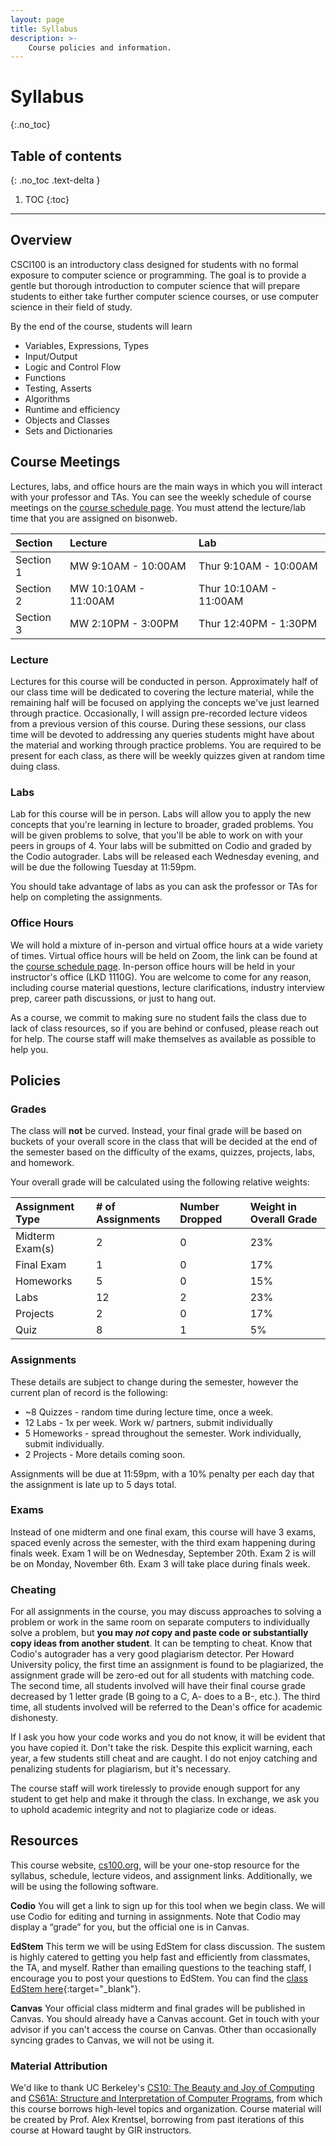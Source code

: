```yaml
---
layout: page
title: Syllabus
description: >-
    Course policies and information.
---
```


# Syllabus
{:.no_toc}

## Table of contents
{: .no_toc .text-delta }

1. TOC
{:toc}

---
## Overview
CSCI100 is an introductory class designed for students with no formal exposure to computer science or programming. The goal is to provide a gentle but thorough introduction to computer science that will prepare students to either take further computer science courses, or use computer science in their field of study.

By the end of the course, students will learn
 - Variables, Expressions, Types
 - Input/Output
 - Logic and Control Flow
 - Functions
 - Testing, Asserts
 - Algorithms
 - Runtime and efficiency
 - Objects and Classes
 - Sets and Dictionaries

## Course Meetings
Lectures, labs, and office hours are the main ways in which you will interact with your professor and TAs. You can see the weekly schedule of course meetings on the [course schedule page](schedule.md). You must attend the lecture/lab time that you are assigned on bisonweb.

| Section | Lecture| Lab |
|:-------------|:------|:------|
| Section 1 |  MW 9:10AM - 10:00AM | Thur 9:10AM - 10:00AM |
| Section 2 |  MW 10:10AM - 11:00AM | Thur 10:10AM - 11:00AM |
| Section 3 |  MW 2:10PM - 3:00PM | Thur 12:40PM - 1:30PM |

### Lecture
Lectures for this course will be conducted in person. Approximately half of our class time will be dedicated to covering the lecture material, while the remaining half will be focused on applying the concepts we've just learned through practice. Occasionally, I will assign pre-recorded lecture videos from a previous version of this course. During these sessions, our class time will be devoted to addressing any queries students might have about the material and working through practice problems. You are required to be present for each class, as there will be weekly quizzes given at random time duing class.


### Labs
Lab for this course will be in person. Labs will allow you to apply the new concepts that you're learning in lecture to broader, graded problems. You will be given problems to solve, that you'll be able to work on with your peers in groups of 4. Your labs will be submitted on Codio and graded by the Codio autograder. Labs will be released each Wednesday evening, and will be due the following Tuesday at 11:59pm. 

You should take advantage of labs as you can ask the professor or TAs for help on completing the assignments. 

### Office Hours

We will hold a mixture of in-person and virtual office hours at a wide variety of times. Virtual office hours will be held on Zoom, the link can be found at the [course schedule page](schedule.md). In-person office hours will be held in your instructor's office (LKD 1110G). You are welcome to come for any reason, including course material questions, lecture clarifications, industry interview prep, career path discussions, or just to hang out. 

As a course, we commit to making sure no student fails the class due to lack of class resources, so if you are behind or confused, please reach out for help. The course staff will make themselves as available as possible to help you.

## Policies

### Grades
The class will **not** be curved. Instead, your final grade will be based on buckets of your overall score in the class that will be decided at the end of the semester based on the difficulty of the exams, quizzes, projects, labs, and homework.

Your overall grade will be calculated using the following relative weights:

| Assignment Type | # of Assignments | Number Dropped | Weight in Overall Grade |
|:-------------|:------------------|:------|:------|
| Midterm Exam(s) | 2 | 0  | 23% |
| Final Exam | 1 | 0  | 17% |
| Homeworks | 5 | 0  | 15% |
| Labs | 12 | 2  | 23% |
| Projects | 2 | 0 | 17% |
| Quiz | 8 | 1 | 5% |

### Assignments
These details are subject to change during the semester, however the current plan of record is the following:

- ~8 Quizzes - random time during lecture time, once a week. 
- 12 Labs - 1x per week. Work w/ partners, submit individually
- 5 Homeworks - spread throughout the semester. Work individually, submit individually.
- 2 Projects - More details coming soon.

Assignments will be due at 11:59pm, with a 10% penalty per each day that the assignment is late up to 5 days total.

### Exams
Instead of one midterm and one final exam, this course will have 3 exams, spaced evenly across the semester, with the third exam happening during finals week. Exam 1 will be on Wednesday, September 20th. Exam 2 is will be on Monday, November 6th. Exam 3 will take place during finals week. 

### Cheating

For all assignments in the course, you may discuss approaches to solving a problem or work in the same room on separate computers to individually solve a problem, but **you may *not* copy and paste code or substantially copy ideas from another student**. It can be tempting to cheat. Know that Codio's autograder has a very good plagiarism detector. Per Howard University policy, the first time an assignment is found to be plagiarized, the assignment grade will be zero-ed out for all students with matching code. The second time, all students involved will have their final course grade decreased by 1 letter grade (B going to a C, A- does to a B-, etc.). The third time, all students involved will be referred to the Dean's office for academic dishonesty. 

If I ask you how your code works and you do not know, it will be evident that you have copied it. Don't take the risk. Despite this explicit warning, each year, a few students still cheat and are caught. I do not enjoy catching and penalizing students for plagiarism, but it's necessary.

The course staff will work tirelessly to provide enough support for any student to get help and make it through the class. In exchange, we ask you to uphold academic integrity and not to plagiarize code or ideas.

## Resources

This course website, [cs100.org](https://www.csci100.org), will be your one-stop resource for the syllabus, schedule, lecture videos, and assignment links. Additionally, we will be using the following software.

**Codio**
You will get a link to sign up for this tool when we begin class. We will use Codio for editing and turning in assignments. Note that Codio may display a “grade” for you, but the official one is in Canvas.

**EdStem**
This term we will be using EdStem for class discussion. The sustem is highly catered to getting you help fast and efficiently from classmates, the TA, and myself. Rather than emailing questions to the teaching staff, I encourage you to post your questions to EdStem. You can find the [class EdStem here](https://edstem.org/us/courses/41629/){:target="_blank"}.

**Canvas**
Your official class midterm and final grades will be published in Canvas. You should already have a Canvas account. Get in touch with your advisor if you can't access the course on Canvas. Other than occasionally syncing grades to Canvas, we will not be using it.

### Material Attribution
We'd like to thank UC Berkeley's [CS10: The Beauty and Joy of Computing](https://cs10.org/fa19/) and [CS61A: Structure and Interpretation of Computer Programs](https://inst.eecs.berkeley.edu/~cs61a/fa15/), from which this course borrows high-level topics and organization. Course material will be created by Prof. Alex Krentsel, borrowing from past iterations of this course at Howard taught by GIR instructors.

